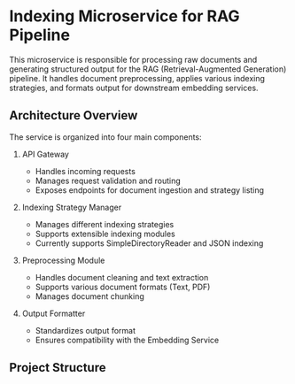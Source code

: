 # Indexing Microservice for RAG Pipeline

This microservice is responsible for processing raw documents and generating structured output for the RAG (Retrieval-Augmented Generation) pipeline. It handles document preprocessing, applies various indexing strategies, and formats output for downstream embedding services.

## Architecture Overview

The service is organized into four main components:

1. API Gateway
   - Handles incoming requests
   - Manages request validation and routing
   - Exposes endpoints for document ingestion and strategy listing

2. Indexing Strategy Manager
   - Manages different indexing strategies
   - Supports extensible indexing modules
   - Currently supports SimpleDirectoryReader and JSON indexing

3. Preprocessing Module
   - Handles document cleaning and text extraction
   - Supports various document formats (Text, PDF)
   - Manages document chunking

4. Output Formatter
   - Standardizes output format
   - Ensures compatibility with the Embedding Service

## Project Structure

